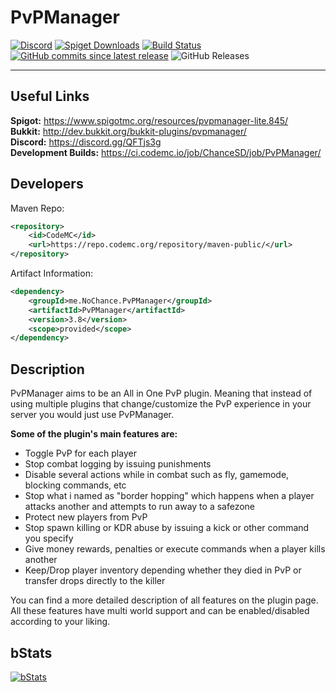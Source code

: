PvPManager
===========
[![Discord](https://discordapp.com/api/guilds/622559860705198108/widget.png)](https://discord.gg/QFTjs3g)
[![Spiget Downloads](https://img.shields.io/spiget/downloads/845?label=spigot%20downloads)](https://www.spigotmc.org/resources/pvpmanager-lite.845/)
[![Build Status](https://travis-ci.org/NoChanceSD/PvPManager.svg)](https://travis-ci.org/NoChanceSD/PvPManager)
[![GitHub commits since latest release](https://img.shields.io/github/commits-since/nochancesd/pvpmanager/latest)](https://github.com/NoChanceSD/PvPManager/commits/master)
![GitHub Releases](https://img.shields.io/github/downloads/nochancesd/pvpmanager/latest/total)
***

Useful Links
------------
**Spigot:** https://www.spigotmc.org/resources/pvpmanager-lite.845/  
**Bukkit:** http://dev.bukkit.org/bukkit-plugins/pvpmanager/  
**Discord:** https://discord.gg/QFTjs3g  
**Development Builds:** https://ci.codemc.io/job/ChanceSD/job/PvPManager/

Developers
------
Maven Repo:
```xml
<repository>
    <id>CodeMC</id>
    <url>https://repo.codemc.org/repository/maven-public/</url>
</repository>
```
Artifact Information:
```xml
<dependency>
    <groupId>me.NoChance.PvPManager</groupId>
    <artifactId>PvPManager</artifactId>
    <version>3.8</version>
    <scope>provided</scope>
</dependency>
 ```

Description
------------
PvPManager aims to be an All in One PvP plugin. Meaning that instead of using multiple plugins that change/customize the PvP experience in your server you would just use PvPManager. 

**Some of the plugin's main features are:**
- Toggle PvP for each player  
- Stop combat logging by issuing punishments
- Disable several actions while in combat such as fly, gamemode, blocking commands, etc
- Stop what i named as "border hopping" which happens when a player attacks another and attempts to run away to a safezone
- Protect new players from PvP
- Stop spawn killing or KDR abuse by issuing a kick or other command you specify
- Give money rewards, penalties or execute commands when a player kills another
- Keep/Drop player inventory depending whether they died in PvP or transfer drops directly to the killer

You can find a more detailed description of all features on the plugin page.  
All these features have multi world support and can be enabled/disabled according to your liking.

bStats
-----------

[![bStats](https://bstats.org/signatures/bukkit/PvPManager.svg "bStats")](https://bstats.org/plugin/bukkit/PvPManager/ "bStats")
